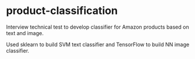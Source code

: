 # product-classification
Interview technical test to develop classifier for Amazon products based on text and image.

Used sklearn to build SVM text classifier and TensorFlow to build NN image classifier.

